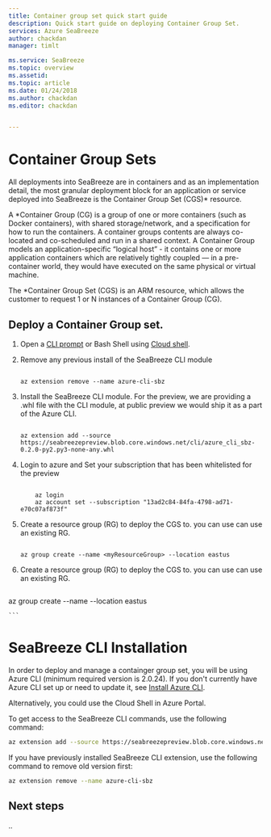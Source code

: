 ```yaml
---
title: Container group set quick start guide
description: Quick start guide on deploying Container Group Set.
services: Azure SeaBreeze
author: chackdan
manager: timlt

ms.service: SeaBreeze
ms.topic: overview
ms.assetid:
ms.topic: article
ms.date: 01/24/2018
ms.author: chackdan
ms.editor: chackdan


---
```

# Container Group Sets

All deployments into SeaBreeze are in containers and as an implementation detail, the most granular deployment block for an application or service deployed into SeaBreeze is the Container Group Set (CGS)* resource.

A *Container Group (CG) is a group of one or more containers (such as Docker containers), with shared storage/network, and a specification for how to run the containers. A container groups contents are always co-located and co-scheduled and run in a shared context. A Container Group models an application-specific “logical host” - it contains one or more application containers which are relatively tightly coupled — in a pre-container world, they would have executed on the same physical or virtual machine. 

The *Container Group Set (CGS) is an ARM resource, which allows the customer to request 1 or N instances of a Container Group (CG). 

## Deploy a Container Group set.

   
1. Open a [CLI prompt](https://docs.microsoft.com/en-us/cli/azure/overview?view=azure-cli-latest)  or Bash Shell using [Cloud shell](https://docs.microsoft.com/en-us/azure/cloud-shell/overview).
2. Remove any previous install of the SeaBreeze CLI module

	```CLI
	
	az extension remove --name azure-cli-sbz 
	
	```

3. Install the SeaBreeze CLI module. For the preview, we are providing a .whl file with the CLI module, at public preview we would ship it as a part of the Azure CLI.

	```CLI
	
	az extension add --source https://seabreezepreview.blob.core.windows.net/cli/azure_cli_sbz-0.2.0-py2.py3-none-any.whl
	
	```

4. Login to azure and Set your subscription that has been whitelisted for the preview

	```CLI
	
		az login
		az account set --subscription "13ad2c84-84fa-4798-ad71-e70c07af873f"
	
	```
5. Create a resource group (RG) to deploy the CGS to. you can use can use an existing RG.

	```CLI
	
	az group create --name <myResourceGroup> --location eastus 
	
	```

6. Create a resource group (RG) to deploy the CGS to. you can use can use an existing RG.

	```CLI
	
az group create --name <myResourceGroup> --location eastus 
	
	```

# SeaBreeze CLI Installation

In order to deploy and manage a containger group set, you will be using Azure CLI (minimum required version is 2.0.24). If you don't currently have Azure CLI set up or need to update it, see [Install Azure CLI](https://docs.microsoft.com/en-us/cli/azure/install-azure-cli?view=azure-cli-latest).

Alternatively, you could use the Cloud Shell in Azure Portal.

To get access to the SeaBreeze CLI commands, use the following command: 

```bash
az extension add --source https://seabreezepreview.blob.core.windows.net/cli/azure_cli_sbz-0.3.0-py2.py3-none-any.whl
```

If you have previously installed SeaBreeze CLI extension, use the following command to remove old version first:

```bash
az extension remove --name azure-cli-sbz
```

## Next steps

..

<!-- Images -->
[SeaBreeze-01]: ./media/overview/SeaBreeze.PNG
[Milestones]: ./media/overview/Milestones.PNG
